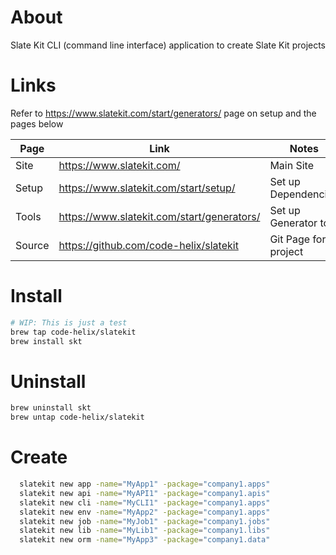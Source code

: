 
# About
Slate Kit CLI (command line interface) application to create Slate Kit projects

# Links
Refer to https://www.slatekit.com/start/generators/ page on setup and the pages below

Page|Link|Notes
---|---|---
Site|https://www.slatekit.com/| Main Site
Setup|https://www.slatekit.com/start/setup/| Set up Dependencies
Tools|https://www.slatekit.com/start/generators/| Set up Generator tool
Source|https://github.com/code-helix/slatekit | Git Page for project

# Install
```bash
# WIP: This is just a test
brew tap code-helix/slatekit
brew install skt
```

# Uninstall
```bash
brew uninstall skt
brew untap code-helix/slatekit
```


# Create
```bash
  slatekit new app -name="MyApp1" -package="company1.apps"
  slatekit new api -name="MyAPI1" -package="company1.apis"
  slatekit new cli -name="MyCLI1" -package="company1.apps"
  slatekit new env -name="MyApp2" -package="company1.apps"
  slatekit new job -name="MyJob1" -package="company1.jobs"
  slatekit new lib -name="MyLib1" -package="company1.libs"
  slatekit new orm -name="MyApp3" -package="company1.data"
```
